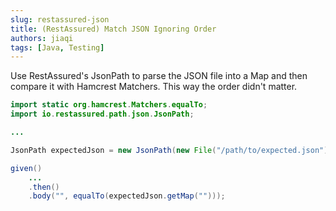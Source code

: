 ```yaml
---
slug: restassured-json
title: (RestAssured) Match JSON Ignoring Order
authors: jiaqi
tags: [Java, Testing]
---
```


Use RestAssured's JsonPath to parse the JSON file into a Map and then compare it with Hamcrest Matchers. This way the
order didn't matter.

```java
import static org.hamcrest.Matchers.equalTo;
import io.restassured.path.json.JsonPath;

...

JsonPath expectedJson = new JsonPath(new File("/path/to/expected.json"));

given()
    ...
    .then()
    .body("", equalTo(expectedJson.getMap("")));
```
